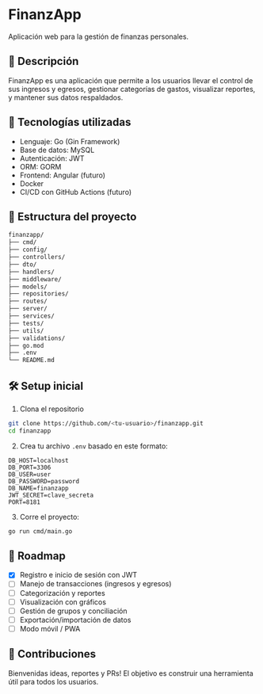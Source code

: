 # FinanzApp

Aplicación web para la gestión de finanzas personales.

## 🚀 Descripción

FinanzApp es una aplicación que permite a los usuarios llevar el control de sus ingresos y egresos, gestionar categorías de gastos, visualizar reportes, y mantener sus datos respaldados.

## 🧩 Tecnologías utilizadas

- Lenguaje: Go (Gin Framework)
- Base de datos: MySQL
- Autenticación: JWT
- ORM: GORM
- Frontend: Angular (futuro)
- Docker
- CI/CD con GitHub Actions (futuro)

## 📂 Estructura del proyecto

```bash
finanzapp/
├── cmd/
├── config/
├── controllers/
├── dto/
├── handlers/
├── middleware/
├── models/
├── repositories/
├── routes/
├── server/
├── services/
├── tests/
├── utils/
├── validations/
├── go.mod
├── .env
└── README.md
```

## 🛠️ Setup inicial

1. Clona el repositorio
```bash
git clone https://github.com/<tu-usuario>/finanzapp.git
cd finanzapp
```

2. Crea tu archivo `.env` basado en este formato:
```env
DB_HOST=localhost
DB_PORT=3306
DB_USER=user
DB_PASSWORD=password
DB_NAME=finanzapp
JWT_SECRET=clave_secreta
PORT=8181
```

3. Corre el proyecto:
```bash
go run cmd/main.go
```

## 📅 Roadmap

- [x] Registro e inicio de sesión con JWT
- [ ] Manejo de transacciones (ingresos y egresos)
- [ ] Categorización y reportes
- [ ] Visualización con gráficos
- [ ] Gestión de grupos y conciliación
- [ ] Exportación/importación de datos
- [ ] Modo móvil / PWA

## 🤝 Contribuciones

Bienvenidas ideas, reportes y PRs! El objetivo es construir una herramienta útil para todos los usuarios.
